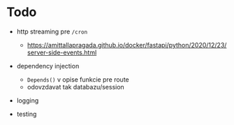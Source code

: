 # Todo

* http streaming pre `/cron`
    * https://amittallapragada.github.io/docker/fastapi/python/2020/12/23/server-side-events.html

* dependency injection
    * `Depends()` v opise funkcie pre route
    * odovzdavat tak databazu/session

* logging

* testing


